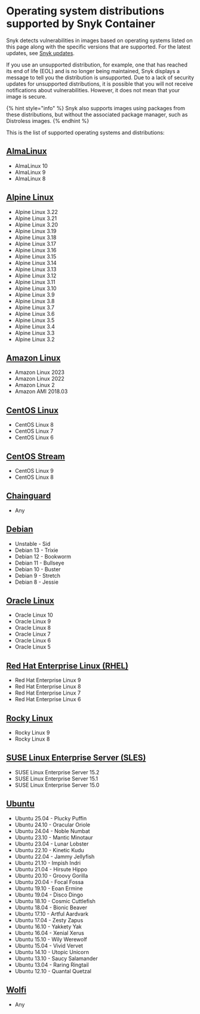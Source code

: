 # Operating system distributions supported by Snyk Container

Snyk detects vulnerabilities in images based on operating systems listed on this page along with the specific versions that are supported. For the latest updates, see [Snyk updates](https://updates.snyk.io).

If you use an unsupported distribution, for example, one that has reached its end of life (EOL) and is no longer being maintained, Snyk displays a message to tell you the distribution is unsupported. Due to a lack of security updates for unsupported distributions, it is possible that you will not receive notifications about vulnerabilities. However, it does not mean that your image is secure.

{% hint style="info" %}
Snyk also supports images using packages from these distributions, but without the associated package manager, such as Distroless images.
{% endhint %}

This is the list of supported operating systems and distributions:

## [AlmaLinux](https://almalinux.org/)

* AlmaLinux 10
* AlmaLinux 9
* AlmaLinux 8

## [Alpine Linux](https://www.alpinelinux.org/)

* Alpine Linux 3.22
* Alpine Linux 3.21
* Alpine Linux 3.20
* Alpine Linux 3.19
* Alpine Linux 3.18
* Alpine Linux 3.17
* Alpine Linux 3.16
* Alpine Linux 3.15
* Alpine Linux 3.14
* Alpine Linux 3.13
* Alpine Linux 3.12
* Alpine Linux 3.11
* Alpine Linux 3.10
* Alpine Linux 3.9
* Alpine Linux 3.8
* Alpine Linux 3.7
* Alpine Linux 3.6
* Alpine Linux 3.5
* Alpine Linux 3.4
* Alpine Linux 3.3
* Alpine Linux 3.2

## [Amazon Linux](https://aws.amazon.com/linux/)

* Amazon Linux 2023
* Amazon Linux 2022
* Amazon Linux 2
* Amazon AMI 2018.03

## [CentOS Linux](https://www.centos.org/centos-linux/)

* CentOS Linux 8
* CentOS Linux 7
* CentOS Linux 6

## [CentOS Stream](https://www.centos.org/centos-stream/)

* CentOS Linux 9
* CentOS Linux 8

## [Chainguard](https://www.chainguard.dev/)

* Any

## [Debian](https://www.debian.org/)

* Unstable - Sid
* Debian 13 - Trixie
* Debian 12 - Bookworm
* Debian 11 - Bullseye
* Debian 10 - Buster
* Debian 9 - Stretch
* Debian 8 - Jessie

## [Oracle Linux](https://www.oracle.com/linux/)

* Oracle Linux 10
* Oracle Linux 9
* Oracle Linux 8
* Oracle Linux 7
* Oracle Linux 6
* Oracle Linux 5

## [Red Hat Enterprise Linux (RHEL)](https://www.redhat.com/technologies/linux-platforms/enterprise-linux)

* Red Hat Enterprise Linux 9
* Red Hat Enterprise Linux 8
* Red Hat Enterprise Linux 7
* Red Hat Enterprise Linux 6

## [Rocky Linux](https://rockylinux.org/)

* Rocky Linux 9
* Rocky Linux 8

## [SUSE Linux Enterprise Server (SLES)](https://www.suse.com/products/server/)

* SUSE Linux Enterprise Server 15.2
* SUSE Linux Enterprise Server 15.1
* SUSE Linux Enterprise Server 15.0

## [Ubuntu](https://ubuntu.com/)

* Ubuntu 25.04 - Plucky Puffin
* Ubuntu 24.10 - Oracular Oriole
* Ubuntu 24.04 - Noble Numbat
* Ubuntu 23.10 - Mantic Minotaur
* Ubuntu 23.04 - Lunar Lobster
* Ubuntu 22.10 - Kinetic Kudu
* Ubuntu 22.04 - Jammy Jellyfish
* Ubuntu 21.10 - Impish Indri&#x20;
* Ubuntu 21.04 - Hirsute Hippo&#x20;
* Ubuntu 20.10 - Groovy Gorilla&#x20;
* Ubuntu 20.04 - Focal Fossa&#x20;
* Ubuntu 19.10 - Eoan Ermine&#x20;
* Ubuntu 19.04 - Disco Dingo&#x20;
* Ubuntu 18.10 - Cosmic Cuttlefish&#x20;
* Ubuntu 18.04 - Bionic Beaver&#x20;
* Ubuntu 17.10 - Artful Aardvark&#x20;
* Ubuntu 17.04 - Zesty Zapus&#x20;
* Ubuntu 16.10 - Yakkety Yak&#x20;
* Ubuntu 16.04 - Xenial Xerus&#x20;
* Ubuntu 15.10 - Wily Werewolf&#x20;
* Ubuntu 15.04 - Vivid Vervet&#x20;
* Ubuntu 14.10 - Utopic Unicorn&#x20;
* Ubuntu 13.10 - Saucy Salamander&#x20;
* Ubuntu 13.04 - Raring Ringtail&#x20;
* Ubuntu 12.10 - Quantal Quetzal

## [Wolfi](https://github.com/wolfi-dev)

* Any&#x20;
